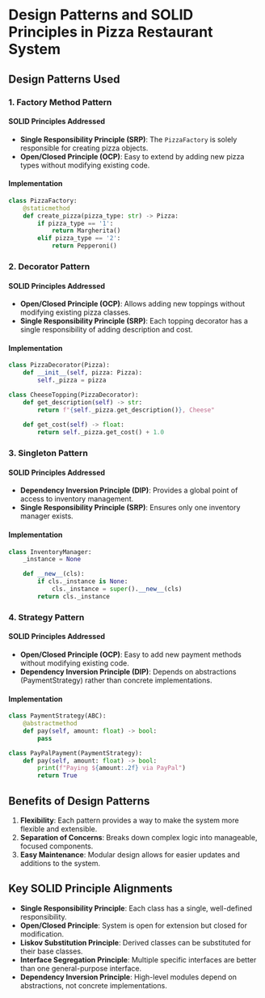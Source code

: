# Design Patterns and SOLID Principles in Pizza Restaurant System

## Design Patterns Used

### 1. Factory Method Pattern
#### SOLID Principles Addressed
- **Single Responsibility Principle (SRP)**: The `PizzaFactory` is solely responsible for creating pizza objects.
- **Open/Closed Principle (OCP)**: Easy to extend by adding new pizza types without modifying existing code.

#### Implementation
```python
class PizzaFactory:
    @staticmethod
    def create_pizza(pizza_type: str) -> Pizza:
        if pizza_type == '1':
            return Margherita()
        elif pizza_type == '2':
            return Pepperoni()
```

### 2. Decorator Pattern
#### SOLID Principles Addressed
- **Open/Closed Principle (OCP)**: Allows adding new toppings without modifying existing pizza classes.
- **Single Responsibility Principle (SRP)**: Each topping decorator has a single responsibility of adding description and cost.

#### Implementation
```python
class PizzaDecorator(Pizza):
    def __init__(self, pizza: Pizza):
        self._pizza = pizza

class CheeseTopping(PizzaDecorator):
    def get_description(self) -> str:
        return f"{self._pizza.get_description()}, Cheese"
    
    def get_cost(self) -> float:
        return self._pizza.get_cost() + 1.0
```

### 3. Singleton Pattern
#### SOLID Principles Addressed
- **Dependency Inversion Principle (DIP)**: Provides a global point of access to inventory management.
- **Single Responsibility Principle (SRP)**: Ensures only one inventory manager exists.

#### Implementation
```python
class InventoryManager:
    _instance = None

    def __new__(cls):
        if cls._instance is None:
            cls._instance = super().__new__(cls)
        return cls._instance
```

### 4. Strategy Pattern
#### SOLID Principles Addressed
- **Open/Closed Principle (OCP)**: Easy to add new payment methods without modifying existing code.
- **Dependency Inversion Principle (DIP)**: Depends on abstractions (PaymentStrategy) rather than concrete implementations.

#### Implementation
```python
class PaymentStrategy(ABC):
    @abstractmethod
    def pay(self, amount: float) -> bool:
        pass

class PayPalPayment(PaymentStrategy):
    def pay(self, amount: float) -> bool:
        print(f"Paying ${amount:.2f} via PayPal")
        return True
```

## Benefits of Design Patterns

1. **Flexibility**: Each pattern provides a way to make the system more flexible and extensible.
2. **Separation of Concerns**: Breaks down complex logic into manageable, focused components.
3. **Easy Maintenance**: Modular design allows for easier updates and additions to the system.

## Key SOLID Principle Alignments

- **Single Responsibility Principle**: Each class has a single, well-defined responsibility.
- **Open/Closed Principle**: System is open for extension but closed for modification.
- **Liskov Substitution Principle**: Derived classes can be substituted for their base classes.
- **Interface Segregation Principle**: Multiple specific interfaces are better than one general-purpose interface.
- **Dependency Inversion Principle**: High-level modules depend on abstractions, not concrete implementations.
